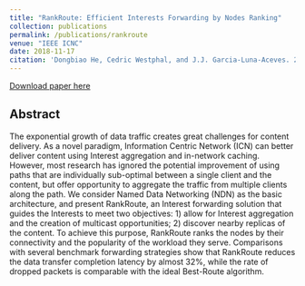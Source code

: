 ```yaml
---
title: "RankRoute: Efficient Interests Forwarding by Nodes Ranking"
collection: publications
permalink: /publications/rankroute
venue: "IEEE ICNC"
date: 2018-11-17
citation: 'Dongbiao He, Cedric Westphal, and J.J. Garcia-Luna-Aceves. 2018. Joint Rate and FoV adaptation in immersive video streaming. In SIGCOMM Workshop on AR/VR Network, August 24, 2018, Budapest, Hungary'
---
```

[Download paper here](https://herbdb.github.io/files/rankr.pdf)

## Abstract
The exponential growth of data traffic creates great challenges for content delivery. As a novel paradigm, Information Centric Network (ICN) can better deliver content using Interest aggregation and in-network caching. However, most research has ignored the potential improvement of using paths that are individually sub-optimal between a single client and the content, but offer opportunity to aggregate the traffic from multiple clients along the path. We consider Named Data Networking (NDN) as the basic architecture, and present RankRoute, an Interest forwarding solution that guides the Interests to meet two objectives: 1) allow for Interest aggregation and the creation of multicast opportunities; 2) discover nearby replicas of the content. To achieve this purpose, RankRoute ranks the nodes by their connectivity and the popularity of the workload they serve. Comparisons with several benchmark forwarding strategies show that RankRoute reduces the data transfer completion latency by almost 32%, while the rate of dropped packets is comparable with the ideal Best-Route algorithm.